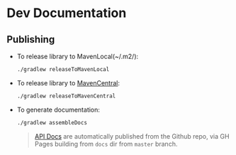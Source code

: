 # Dev Documentation

## Publishing

- To release library to MavenLocal(~/.m2/):

  ```sh
  ./gradlew releaseToMavenLocal
  ```

- To release library
  to [MavenCentral](https://search.maven.org/artifact/com.github.nisrulz/devicetypektx):

  ```sh
  ./gradlew releaseToMavenCentral
  ```

- To generate documentation:

  ```sh
  ./gradlew assembleDocs
  ```
  > [API Docs](http://nisrulz.com/device-type-ktx/) are automatically published from the Github
  repo, via GH Pages building from `docs` dir from `master` branch.